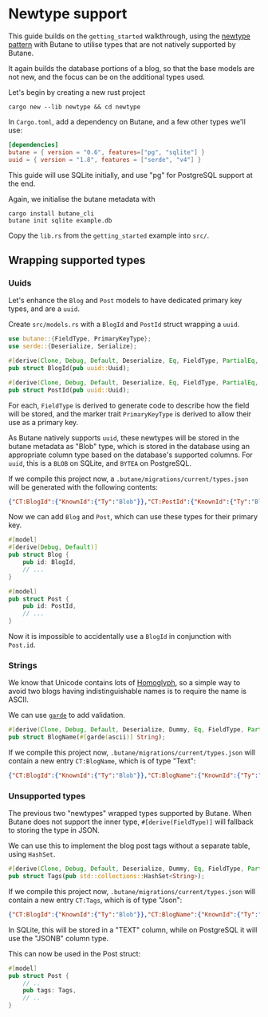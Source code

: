 # Newtype support

This guide builds on the `getting_started` walkthrough, using the
[newtype pattern](https://rust-unofficial.github.io/patterns/patterns/behavioural/newtype.html)
with Butane to utilise types that are not natively supported by Butane.

It again builds the database portions of a blog, so that the base models
are not new, and the focus can be on the additional types used.

Let's begin by creating a new rust project

``` shell
cargo new --lib newtype && cd newtype
```

In `Cargo.toml`, add a dependency on Butane, and a few other types we'll use:

``` toml
[dependencies]
butane = { version = "0.6", features=["pg", "sqlite"] }
uuid = { version = "1.8", features = ["serde", "v4"] }
```

This guide will use SQLite initially, and use "pg" for
PostgreSQL support at the end.

Again, we initialise the butane metadata with

``` shell
cargo install butane_cli
butane init sqlite example.db
```

Copy the `lib.rs` from the `getting_started` example into `src/`.

## Wrapping supported types

### Uuids

Let's enhance the `Blog` and `Post` models to have dedicated primary key types, and are a `uuid`.

Create `src/models.rs` with a `BlogId` and `PostId` struct wrapping a `uuid`.

``` rust
use butane::{FieldType, PrimaryKeyType};
use serde::{Deserialize, Serialize};

#[derive(Clone, Debug, Default, Deserialize, Eq, FieldType, PartialEq, PrimaryKeyType, Serialize)]
pub struct BlogId(pub uuid::Uuid);

#[derive(Clone, Debug, Default, Deserialize, Eq, FieldType, PartialEq, PrimaryKeyType, Serialize)]
pub struct PostId(pub uuid::Uuid);
```

For each, `FieldType` is derived to generate code to describe how the field will be stored, and
the marker trait `PrimaryKeyType` is derived to allow their use as a primary key.

As Butane natively supports `uuid`, these newtypes will be stored in the butane metadata as
"Blob" type, which is stored in the database using an appropriate column type based on the
database's supported columns.  For `uuid`, this is a `BLOB` on SQLite, and `BYTEA` on PostgreSQL.

If we compile this project now, a `.butane/migrations/current/types.json` will be generated
with the following contents:

``` json
{"CT:BlogId":{"KnownId":{"Ty":"Blob"}},"CT:PostId":{"KnownId":{"Ty":"Blob"}}}
```

Now we can add `Blog` and `Post`, which can use these types for their primary key.

``` rust
#[model]
#[derive(Debug, Default)]
pub struct Blog {
    pub id: BlogId,
    // ...
}

#[model]
pub struct Post {
    pub id: PostId,
    // ...
}
```

Now it is impossible to accidentally use a `BlogId` in conjunction with `Post.id`.

### Strings

We know that Unicode contains lots of [Homoglyph](https://en.wikipedia.org/wiki/Homoglyph),
so a simple way to avoid two blogs having indistinguishable names is to require the name is ASCII.

We can use [`garde`](https://crates.io/crates/garde) to add validation.

``` rust
#[derive(Clone, Debug, Default, Deserialize, Dummy, Eq, FieldType, PartialEq, Serialize, Validate)]
pub struct BlogName(#[garde(ascii)] String);
```

If we compile this project now, `.butane/migrations/current/types.json` will contain a new entry
`CT:BlogName`, which is of type "Text":

``` json
{"CT:BlogId":{"KnownId":{"Ty":"Blob"}},"CT:BlogName":{"KnownId":{"Ty":"Text"}},"CT:PostId":{"KnownId":{"Ty":"Blob"}}}
```

### Unsupported types

The previous two "newtypes" wrapped types supported by Butane.
When Butane does not support the inner type, `#[derive(FieldType)]`
will fallback to storing the type in JSON.

We can use this to implement the blog post tags without a separate table, using `HashSet`.

``` rust
#[derive(Clone, Debug, Default, Deserialize, Dummy, Eq, FieldType, PartialEq, Serialize)]
pub struct Tags(pub std::collections::HashSet<String>);
```

If we compile this project now, `.butane/migrations/current/types.json` will contain a new entry
`CT:Tags`, which is of type "Json":

``` json
{"CT:BlogId":{"KnownId":{"Ty":"Blob"}},"CT:BlogName":{"KnownId":{"Ty":"Text"}},"CT:PostId":{"KnownId":{"Ty":"Blob"}}}
```

In SQLite, this will be stored in a "TEXT" column, while on PostgreSQL it
will use the "JSONB" column type.

This can now be used in the Post struct:

``` rust
#[model]
pub struct Post {
    // ..
    pub tags: Tags,
    // ..
}
```
